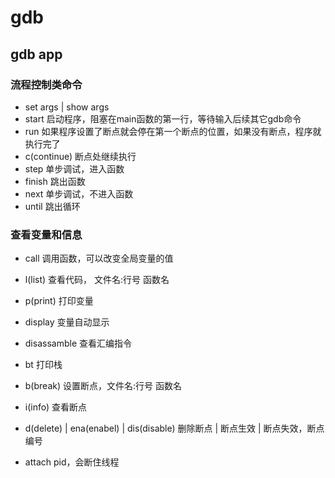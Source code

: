 # gdb

## gdb app
### 流程控制类命令
- set args | show args
- start 启动程序，阻塞在main函数的第一行，等待输入后续其它gdb命令
- run 如果程序设置了断点就会停在第一个断点的位置，如果没有断点，程序就执行完了
- c(continue) 断点处继续执行
- step 单步调试，进入函数
- finish 跳出函数
- next 单步调试，不进入函数
- until 跳出循环 

### 查看变量和信息
- call 调用函数，可以改变全局变量的值 
- l(list) 查看代码， 文件名:行号  函数名
- p(print) 打印变量
- display 变量自动显示
- disassamble 查看汇编指令
- bt 打印栈

- b(break) 设置断点，文件名:行号 函数名
- i(info) 查看断点
- d(delete) | ena(enabel) | dis(disable) 删除断点 | 断点生效 | 断点失效，断点编号

- attach pid，会断住线程


